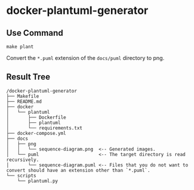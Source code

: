 # docker-plantuml-generator

## Use Command

```
make plant
```

Convert the `*.puml` extension of the `docs/puml` directory to png.

## Result Tree

```
/docker-plantuml-generator
├── Makefile
├── README.md
├── docker
│   └── plantuml
│       ├── Dockerfile
│       ├── plantuml
│       └── requirements.txt
├── docker-compose.yml
├── docs
│   ├── png
│   │   └── sequence-diagram.png  <-- Generated images.
│   └── puml                      <-- The target directory is read recursively.
│       └── sequence-diagram.puml <-- Files that you do not want to convert should have an extension other than `*.puml`.
└── scripts
    └── plantuml.py
```
